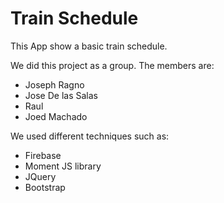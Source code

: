 # Train Schedule

This App show a basic train schedule.

We did this project as a group. The members are:

<ul>
  <li> Joseph Ragno </li>
  <li> Jose De las Salas </li>
  <li> Raul </li>
  <li> Joed Machado </li>
</ul> 

We used different techniques such as:

<ul>
  <li>Firebase</li>
  <li>Moment JS library</li>
  <li>JQuery</li>
  <li>Bootstrap</li>
</ul>
